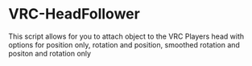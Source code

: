 # VRC-HeadFollower
This script allows for you to attach object to the VRC Players head with options for position only, rotation and position, smoothed rotation and positon and rotation only
